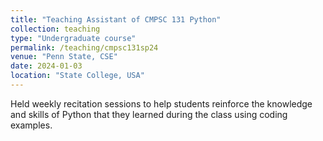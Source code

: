```yaml
---
title: "Teaching Assistant of CMPSC 131 Python"
collection: teaching
type: "Undergraduate course"
permalink: /teaching/cmpsc131sp24
venue: "Penn State, CSE"
date: 2024-01-03
location: "State College, USA"
---
```


Held weekly recitation sessions to help students reinforce the knowledge and skills of Python that they learned during the class using coding examples.
